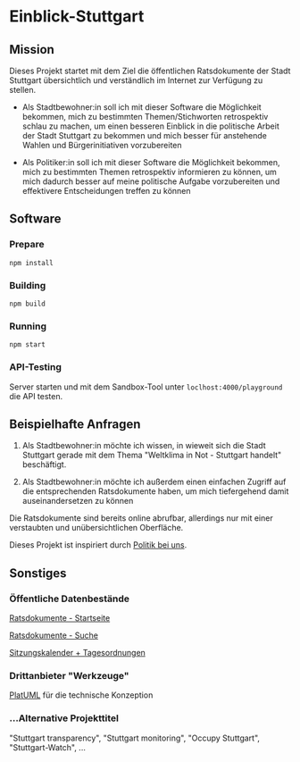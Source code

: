 # Einblick-Stuttgart

## Mission
Dieses Projekt startet mit dem Ziel die öffentlichen Ratsdokumente der Stadt Stuttgart übersichtlich und verständlich im Internet zur Verfügung zu stellen.

+ Als Stadtbewohner:in soll ich mit dieser Software die Möglichkeit bekommen, mich zu bestimmten Themen/Stichworten retrospektiv schlau zu machen, um einen besseren Einblick in die politische Arbeit der Stadt Stuttgart zu bekommen und mich besser für anstehende Wahlen und Bürgerinitiativen vorzubereiten

+ Als Politiker:in soll ich mit dieser Software die Möglichkeit bekommen, mich zu bestimmten Themen retrospektiv informieren zu können, um mich dadurch besser auf meine politische Aufgabe vorzubereiten und effektivere Entscheidungen treffen zu können

## Software

### Prepare
`npm install`

### Building
`npm build`

### Running
`npm start`

### API-Testing
Server starten und mit dem Sandbox-Tool unter `loclhost:4000/playground` die API testen.


## Beispielhafte Anfragen

1. Als Stadtbewohner:in möchte ich wissen, in wieweit sich die Stadt Stuttgart gerade mit dem Thema "Weltklima in Not - Stuttgart handelt" beschäftigt.

2. Als Stadtbewohner:in möchte ich außerdem einen einfachen Zugriff auf die entsprechenden Ratsdokumente haben, um mich tiefergehend damit auseinandersetzen zu können

Die Ratsdokumente sind bereits online abrufbar, allerdings nur mit einer verstaubten und unübersichtlichen Oberfläche.

Dieses Projekt ist inspiriert durch [Politik bei uns](https://politik-bei-uns.de/).  

## Sonstiges

### Öffentliche Datenbestände

[Ratsdokumente - Startseite](https://www.stuttgart.de/external/show/ratsdokumente)

[Ratsdokumente - Suche](https://www.domino1.stuttgart.de/web/ksd/KSDRedSystem.nsf/masustart)

[Sitzungskalender + Tagesordnungen](https://www.domino1.stuttgart.de/web/ksd/KSDRedSystem.nsf/AnSiKa)


### Drittanbieter "Werkzeuge" 

[PlatUML](http://plantuml.com/de/starting) für die technische Konzeption 


### ...Alternative Projekttitel

"Stuttgart transparency", "Stuttgart monitoring", "Occupy Stuttgart", "Stuttgart-Watch", ...